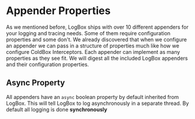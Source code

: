 # Appender Properties

As we mentioned before, LogBox ships with over 10 different appenders for your logging and tracing needs. Some of them require configuration properties and some don't. We already discovered that when we configure an appender we can pass in a structure of properties much like how we configure ColdBox Interceptors. Each appender can implement as many properties as they see fit. We will digest all the included LogBox appenders and their configuration properties.

## Async Property

All appenders have an `async` boolean property by default inherited from LogBox. This will tell LogBox to log asynchronously in a separate thread. By default all logging is done **synchronously**
